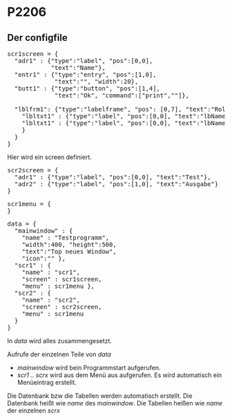 # P2206

## Der configfile



<pre>
scr1screen = {
  "adr1" : {"type":"label", "pos":[0,0], 
            "text":"Name"},
  "entr1" : {"type":"entry", "pos":[1,0], 
             "text":"", "width":20},
  "butt1" : {"type":"button", "pos":[1,4], 
             "text":"Ok", "command":["print",""]},

  "lblfrm1": {"type":"labelframe", "pos": [0,7], "text":"Rolands Labelframe", "inner" : {
    "lbltxt1" : {"type":"label", "pos":[0,0], "text":"lbName1"},
    "lbltxt1" : {"type":"label", "pos":[0,0], "text":"lbName2"}
    }
  }
}
</pre>

Hier wird ein screen definiert.



<pre>
scr2screen = {
  "adr1" : {"type":"label", "pos":[0,0], "text":"Test"},
  "adr2" : {"type":"label", "pos":[1,0], "text":"Ausgabe"}
}
</pre>

<pre>
scr1menu = {
}
</pre>

<pre>
data = {
  "mainwindow" : { 
    "name" : "Testprogramm",
    "width":400, "height":500, 
    "text":"Top neues Window",
    "icon":"" },
  "scr1" : {
    "name" : "scr1",
    "screen" : scr1screen,
    "menu" : scr1menu },
  "scr2" : {
    "name" : "scr2",
    "screen" : scr2screen,
    "menu" : scr1menu
  }
}
</pre>

In *data* wird alles zusammengesetzt.

Aufrufe der einzelnen Teile von *data*
- *mainwindow* wird bein Programmstart aufgerufen.
- *scr1 .. scrx* wird aus dem Menü aus aufgerufen. Es wird automatisch ein Menüeintrag erstellt.

Die Datenbank bzw die Tabellen werden automatisch erstellt. Die Datenbank heißt wie *name* des *mainwindow*. Die Tabellen heißen wie *name* der einzelnen *scrx*



